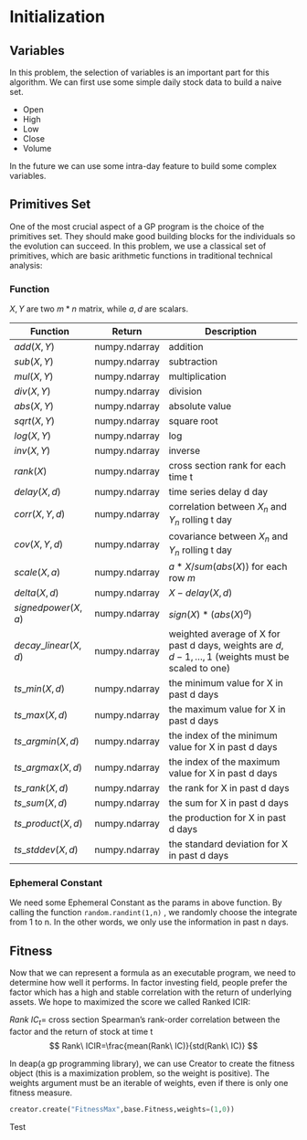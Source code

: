 # Initialization

## Variables

In this problem, the selection of variables is an important part for this algorithm. We can first use some simple daily stock data to build a naive set.

- Open
- High
- Low
- Close
- Volume

In the future we can use some intra-day feature to build some complex variables.

## Primitives Set

One of the most crucial aspect of a GP program is the choice of the primitives set. They should make good building blocks for the individuals so the evolution can succeed. In this problem, we use a classical set of primitives, which are basic arithmetic functions in traditional technical analysis:

### Function

$X,Y$ are two $m*n$ matrix, while $a,d$ are scalars.

| Function              | Return        | Description                                                  |
| --------------------- | ------------- | ------------------------------------------------------------ |
| $add(X,Y)$            | numpy.ndarray | addition                                                     |
| $sub(X,Y)$            | numpy.ndarray | subtraction                                                  |
| $mul(X,Y)$            | numpy.ndarray | multiplication                                               |
| $div(X,Y)$            | numpy.ndarray | division                                                     |
| $abs(X,Y)$            | numpy.ndarray | absolute value                                               |
| $sqrt(X,Y)$           | numpy.ndarray | square root                                                  |
| $log(X,Y)$            | numpy.ndarray | log                                                          |
| $inv(X,Y)$            | numpy.ndarray | inverse                                                      |
| $rank(X)$             | numpy.ndarray | cross section rank for each time t                           |
| $delay(X,d)$          | numpy.ndarray | time series delay d day                                      |
| $corr(X,Y,d)$         | numpy.ndarray | correlation between $X_n$ and $Y_n$ rolling t day            |
| $cov(X,Y,d)$          | numpy.ndarray | covariance between $X_n$ and $Y_n$ rolling t day             |
| $scale(X, a)$         | numpy.ndarray | $a*X/sum(abs(X))$ for each row $m$                           |
| $delta(X, d)$         | numpy.ndarray | $X-delay(X,d)$                                               |
| $signedpower(X, a)$   | numpy.ndarray | $sign(X)*(abs(X)^a)$                                         |
| $decay\_linear(X, d)$ | numpy.ndarray | weighted average of X for past d days, weights are $d,d-1,\dots,1$ (weights must be scaled to one) |
| $ts\_min(X, d)$       | numpy.ndarray | the minimum value for X in past d days                       |
| $ts\_max(X, d)$       | numpy.ndarray | the maximum value for X in past d days                       |
| $ts\_argmin(X, d)$    | numpy.ndarray | the index of the minimum value for X in past d days          |
| $ts\_argmax(X, d)$    | numpy.ndarray | the index of the maximum value for X in past d days          |
| $ts\_rank(X, d)$      | numpy.ndarray | the rank for X in past d days                                |
| $ts\_sum(X, d)$       | numpy.ndarray | the sum for X in past d days                                 |
| $ts\_product(X, d)$   | numpy.ndarray | the production for X in past d days                          |
| $ts\_stddev(X, d)$    | numpy.ndarray | the standard deviation for X in past d days                  |

### Ephemeral Constant

We need some Ephemeral Constant as the params in above function. By calling the function  ```random.randint(1,n)``` , we randomly choose the integrate from 1 to n. In the other words, we only use the information in past n days. 

## Fitness

Now that we can represent a formula as an executable program, we need to determine how well it performs. In factor investing field, people prefer the factor which has a high and stable correlation with the return of underlying assets. We hope to maximized the score we called Ranked ICIR:

$Rank\ IC_t=$ cross section Spearman’s rank-order correlation between the factor and the return of stock at time t
$$
Rank\ ICIR=\frac{mean(Rank\ IC)}{std(Rank\ IC)}
$$

In deap(a gp programming library), we can use Creator to create the fitness object (this is a maximization problem, so the weight is positive). The weights argument must be an iterable of weights, even if there is only one fitness measure. 

```python
creator.create("FitnessMax",base.Fitness,weights=(1,0))
```

Test